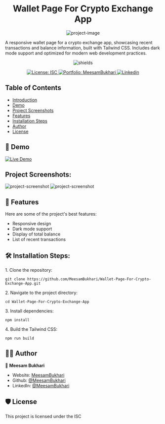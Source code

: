 <h1 align="center" id="title">Wallet Page For Crypto Exchange App</h1>

<p align="center"><img src="https://socialify.git.ci/MeesamBukhari/Wallet-Page-For-Crypto-Exchange-App/image?font=Inter&amp;name=1&amp;owner=1&amp;pattern=Plus&amp;theme=Dark" alt="project-image"></p>

<p id="description">A responsive wallet page for a crypto exchange app, showcasing recent transactions and balance information, built with Tailwind CSS. Includes dark mode support and optimized for modern web development practices.</p>

<p align="center"><img src="https://img.shields.io/badge/Meesam_Bukhari-GitHub-red?style=for-the-badge&amp;labelColor=dark%20blue&amp;color=gold&amp;link=https%3A%2F%2Fgithub.com%2FMeesamBukhari" alt="shields"></p>

<p align="center">
  <a href="https://github.com/MeesamBukhari/Wallet-Page-For-Crypto-Exchange-App/blob/master/LICENSE.txt">
    <img alt="License: ISC" src="https://img.shields.io/badge/License-ISC-red.svg" target="_blank" />
  </a>
  <a href="https://meesambukhari.vercel.app/">
    <img alt="Portfolio: MeesamBukhari" src="https://img.shields.io/badge/My_Portfolio-purple" target="_blank"/>
  </a>
  <a href="https://www.linkedin.com/in/meesambukhari/">
    <img alt="Linkedin" src="https://img.shields.io/badge/Linkedin-0A66C2" target="_blank" />
  </a>
</p>

## Table of Contents

- [Introduction](#title)
- [Demo](#demo)
- [Project Screenshots](#project-screenshots)
- [Features](#features)
- [Installation Steps](#installation-steps)
- [Author](#author)
- [License](#license)

<h2 id="demo">🚀 Demo</h2>

<!-- [Live Demo](https://crypto-wallet-mb.vercel.app/)* -->

<a href="https://crypto-wallet-mb.vercel.app/">
    <img alt="Live Demo" src="https://img.shields.io/badge/Live_Demo-blue" target="_blank"/>
</a>

<h2 id="project-screenshots">Project Screenshots:</h2>

<img src="https://i.imghippo.com/files/3Kjjn1721735884.png" alt="project-screenshot">

<img src="https://i.imghippo.com/files/Q82Ss1721735898.png" alt="project-screenshot">

  
  
<h2 id="features">🧐 Features</h2>

Here are some of the project's best features:

*   Responsive design
*   Dark mode support
*   Display of total balance
*   List of recent transactions

<h2 id="installation-steps">🛠️ Installation Steps:</h2>

<p>1. Clone the repository:</p>

```
git clone https://github.com/MeesamBukhari/Wallet-Page-For-Crypto-Exchange-App.git
```

<p>2. Navigate to the project directory:</p>

```
cd Wallet-Page-For-Crypto-Exchange-App
```

<p>3. Install dependencies:</p>

```
npm install
```

<p>4. Build the Tailwind CSS:</p>

```
npm run build
```

<h2 id="author">👨‍💻 Author</h2>

👤 **Meesam Bukhari**

* Website: [MeesamBukhari](https://meesambukhari.vercel.app)
* Github: [@MeesamBukhari](https://github.com/MeesamBukhari)
* LinkedIn: [@MeesamBukhari](https://linkedin.com/in/MeesamBukhari)

<h2 id="license">🛡️ License</h2>

This project is licensed under the ISC
